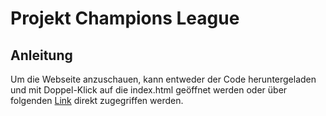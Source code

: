 # Projekt Champions League

## Anleitung

Um die Webseite anzuschauen, kann entweder der Code heruntergeladen und mit Doppel-Klick auf die index.html geöffnet werden oder über folgenden [Link](https://furesoft.github.io/E2IT1_B2/) direkt zugegriffen werden.
